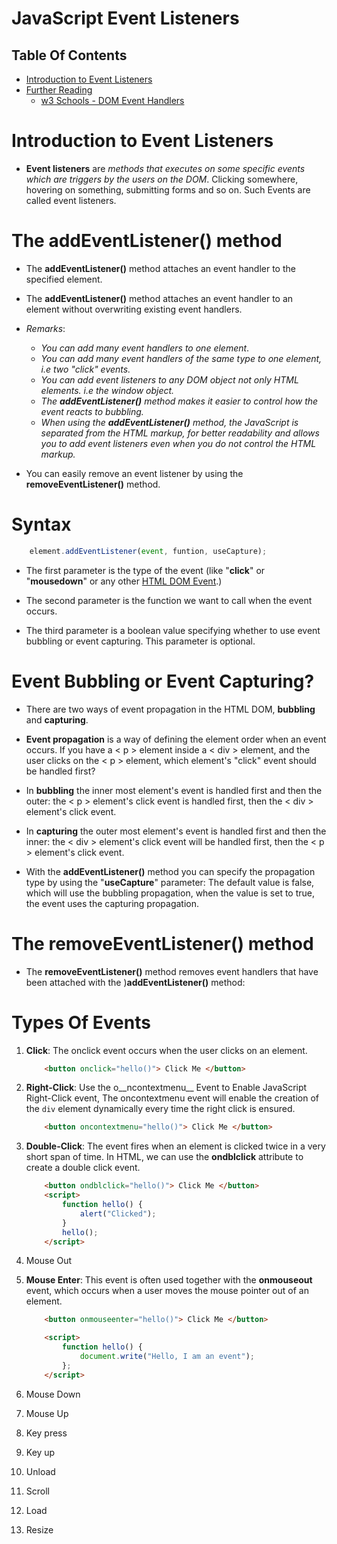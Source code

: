 # JavaScript Event Listeners

## Table Of Contents
- [Introduction to Event Listeners](#Introduction-to-Event-Listeners)
- [Further Reading]()
    - [w3 Schools - DOM Event Handlers](https://www.w3schools.com/js/js_htmldom_eventlistener.asp)

# Introduction to Event Listeners
* __Event listeners__ are _methods that executes on some specific events which are triggers by the users on the DOM_. Clicking somewhere, hovering on something, submitting forms and so on. Such Events are called event listeners.

# The addEventListener() method
* The __addEventListener()__ method attaches an event handler to the specified element.

* The __addEventListener()__ method attaches an event handler to an element without overwriting existing event handlers.

* _Remarks_:
    * _You can add many event handlers to one element_.
    * _You can add many event handlers of the same type to one element, i.e two "click" events._
    * _You can add event listeners to any DOM object not only HTML elements. i.e the window object._
    * _The __addEventListener()__ method makes it easier to control how the event reacts to bubbling._
    * _When using the __addEventListener()__ method, the JavaScript is separated from the HTML markup, for better readability and allows you to add event listeners even when you do not control the HTML markup._

* You can easily remove an event listener by using the __removeEventListener()__ method.

# Syntax
```js
    element.addEventListener(event, funtion, useCapture);
```

* The first parameter is the type of the event (like "__click__" or "__mousedown__" or any other [HTML DOM Event](https://www.w3schools.com/jsref/dom_obj_event.asp).)

* The second parameter is the function we want to call when the event occurs.

* The third parameter is a boolean value specifying whether to use event bubbling or event capturing. This parameter is optional.

# Event Bubbling or Event Capturing?
* There are two ways of event propagation in the HTML DOM, __bubbling__ and __capturing__.

* __Event propagation__ is a way of defining the element order when an event occurs. If you have a < p > element inside a < div > element, and the user clicks on the < p > element, which element's "click" event should be handled first?

* In __bubbling__ the inner most element's event is handled first and then the outer: the < p > element's click event is handled first, then the < div > element's click event.

* In __capturing__ the outer most element's event is handled first and then the inner: the < div > element's click event will be handled first, then the < p > element's click event.

* With the __addEventListener()__ method you can specify the propagation type by using the "__useCapture__" parameter: The default value is false, which will use the bubbling propagation, when the value is set to true, the event uses the capturing propagation.

# The removeEventListener() method
* The __removeEventListener()__ method removes event handlers that have been attached with the )__addEventListener()__ method:
# Types Of Events
1. __Click__: The onclick event occurs when the user clicks on an element.
    ```html
        <button onclick="hello()"> Click Me </button>
    ```
2. __Right-Click__: Use the o__ncontextmenu__ Event to Enable JavaScript Right-Click event, The oncontextmenu event will enable the creation of the `div` element dynamically every time the right click is ensured.
    ```html
        <button oncontextmenu="hello()"> Click Me </button>
    ```

3. __Double-Click__:  The event fires when an element is clicked twice in a very short span of time. In HTML, we can use the __ondblclick__ attribute to create a double click event.
    ```html
        <button ondblclick="hello()"> Click Me </button>
        <script>
            function hello() {
                alert("Clicked");
            }
            hello();
        </script>
    ```
4. Mouse Out
5. __Mouse Enter__: This event is often used together with the __onmouseout__ event, which occurs when a user moves the mouse pointer out of an element.
    ```html
        <button onmouseenter="hello()"> Click Me </button>

        <script>
            function hello() {
                document.write("Hello, I am an event");
            };
        </script>
    ```
6. Mouse Down
7. Mouse Up
8. Key press
9. Key up
10. Unload
11. Scroll
12. Load
13. Resize